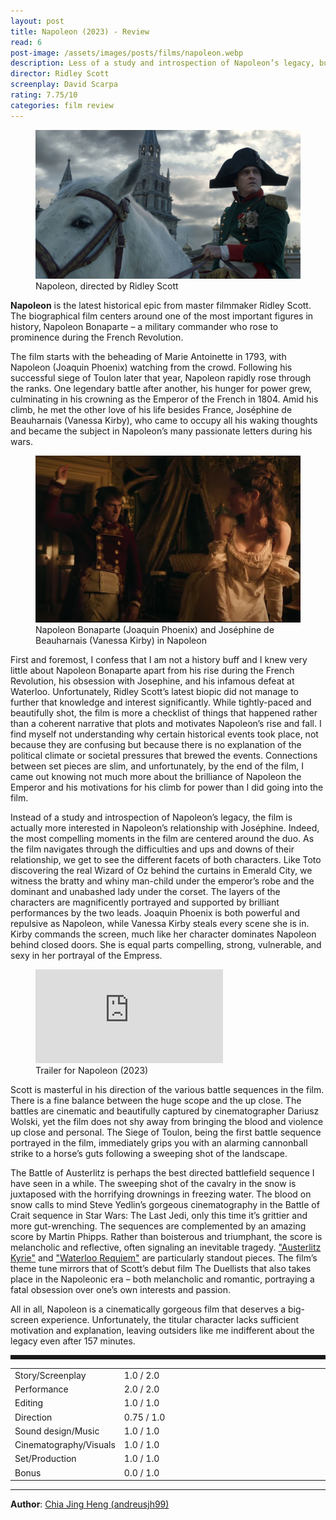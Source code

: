 ```yaml
---
layout: post
title: Napoleon (2023) - Review
read: 6
post-image: /assets/images/posts/films/napoleon.webp
description: Less of a study and introspection of Napoleon’s legacy, but more about his relationship with Joséphine
director: Ridley Scott
screenplay: David Scarpa
rating: 7.75/10
categories: film review
---
```


<figure class="film">
  <img src="/assets/images/posts/films/napoleon.webp" alt="Napoleon movie still">
  <figcaption><i class="fa-solid fa-film"></i> Napoleon, directed by Ridley Scott</figcaption>
</figure>

**Napoleon** is the latest historical epic from master filmmaker Ridley Scott. The biographical film centers around one of the most important figures in history, Napoleon Bonaparte – a military commander who rose to prominence during the French Revolution.

The film starts with the beheading of Marie Antoinette in 1793, with Napoleon (Joaquin Phoenix) watching from the crowd.  Following his successful siege of Toulon later that year, Napoleon rapidly rose through the ranks. One legendary battle after another, his hunger for power grew, culminating in his crowning as the Emperor of the French in 1804. Amid his climb, he met the other love of his life besides France, Joséphine de Beauharnais (Vanessa Kirby), who came to occupy all his waking thoughts and became the subject in Napoleon’s many passionate letters during his wars.

<figure class="film">
  <img src="/assets/images/posts/films/napoleon_2.webp" alt="Napoleon movie still">
  <figcaption><i class="fa-solid fa-film"></i> Napoleon Bonaparte (Joaquin Phoenix) and Joséphine de Beauharnais (Vanessa Kirby) in Napoleon</figcaption>
</figure>

First and foremost, I confess that I am not a history buff and I knew very little about Napoleon Bonaparte apart from his rise during the French Revolution, his obsession with Josephine, and his infamous defeat at Waterloo. Unfortunately, Ridley Scott’s latest biopic did not manage to further that knowledge and interest significantly. While tightly-paced and beautifully shot, the film is more a checklist of things that happened rather than a coherent narrative that plots and motivates Napoleon’s rise and fall. I find myself not understanding why certain historical events took place, not because they are confusing but because there is no explanation of the political climate or societal pressures that brewed the events. Connections between set pieces are slim, and unfortunately, by the end of the film, I came out knowing not much more about the brilliance of Napoleon the Emperor and his motivations for his climb for power than I did going into the film.

Instead of a study and introspection of Napoleon’s legacy, the film is actually more interested in Napoleon’s relationship with Joséphine. Indeed, the most compelling moments in the film are centered around the duo. As the film navigates through the difficulties and ups and downs of their relationship, we get to see the different facets of both characters. Like Toto discovering the real Wizard of Oz behind the curtains in Emerald City, we witness the bratty and whiny man-child under the emperor’s robe and the dominant and unabashed lady under the corset. The layers of the characters are magnificently portrayed and supported by brilliant performances by the two leads. Joaquin Phoenix is both powerful and repulsive as Napoleon, while Vanessa Kirby steals every scene she is in. Kirby commands the screen, much like her character dominates Napoleon behind closed doors. She is equal parts compelling, strong, vulnerable, and sexy in her portrayal of the Empress.

<div class="film-trailer">
<figure>
  <iframe src="https://www.youtube.com/embed/OAZWXUkrjPc" title="YouTube video player" frameborder="0" allow="accelerometer; autoplay; clipboard-write; encrypted-media; gyroscope; picture-in-picture; web-share" allowfullscreen></iframe>
  <figcaption><i class="fa-brands fa-youtube"></i> Trailer for Napoleon (2023)</figcaption>
</figure>
</div>

Scott is masterful in his direction of the various battle sequences in the film. There is a fine balance between the huge scope and the up close. The battles are cinematic and beautifully captured by cinematographer Dariusz Wolski, yet the film does not shy away from bringing the blood and violence up close and personal. The Siege of Toulon, being the first battle sequence portrayed in the film, immediately grips you with an alarming cannonball strike to a horse’s guts following a sweeping shot of the landscape. 

The Battle of Austerlitz is perhaps the best directed battlefield sequence I have seen in a while. The sweeping shot of the cavalry in the snow is juxtaposed with the horrifying drownings in freezing water. The blood on snow calls to mind Steve Yedlin’s gorgeous cinematography in the Battle of Crait sequence in Star Wars: The Last Jedi, only this time it’s grittier and more gut-wrenching. The sequences are complemented by an amazing score by Martin Phipps. Rather than boisterous and triumphant, the score is melancholic and reflective, often signaling an inevitable tragedy. <a href="https://open.spotify.com/track/2UwC6qoK1mF8mEzfyv0hQG?si=1a24d91aa3f949f5" target="_blank">"Austerlitz Kyrie"</a> and <a href="https://open.spotify.com/track/0Fr5xLcnMDUyiCNuKLepT3?si=a3ab5203f39c4ee9" target="_blank">"Waterloo Requiem"</a> are particularly standout pieces. The film’s theme tune mirrors that of Scott’s debut film The Duellists that also takes place in the Napoleonic era – both melancholic and romantic, portraying a fatal obsession over one’s own interests and passion.

All in all, Napoleon is a cinematically gorgeous film that deserves a big-screen experience. Unfortunately, the titular character lacks sufficient motivation and explanation, leaving outsiders like me indifferent about the legacy even after 157 minutes.

<hr style="border-style: dashed">

<table class="table table-sm table-striped table-hover">
  <colgroup>
    <col style="width: 30%;">
    <col style="width: 70%;">
  </colgroup>

  <tbody>
    <tr>
      <td>Story/Screenplay</td>
      <td>1.0 / 2.0</td>
    </tr>
    <tr>
      <td>Performance</td>
      <td>2.0 / 2.0</td>
    </tr>
    <tr>
      <td>Editing</td>
      <td>1.0 / 1.0</td>
    </tr>
    <tr>
      <td>Direction</td>
      <td>0.75 / 1.0</td>
    </tr>
    <tr>
      <td>Sound design/Music</td>
      <td>1.0 / 1.0</td>
    </tr>
    <tr>
      <td>Cinematography/Visuals</td>
      <td>1.0 / 1.0</td>
    </tr>
    <tr>
      <td>Set/Production</td>
      <td>1.0 / 1.0</td>
    </tr>
    <tr>
      <td>Bonus</td>
      <td>0.0 / 1.0</td>
    </tr>
  </tbody>
</table>

---

**Author**: <a href="https://github.com/andreusjh99" target="_blank">Chia Jing Heng (andreusjh99)</a>